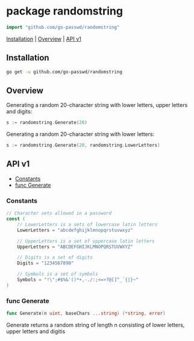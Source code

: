 # package randomstring

~~~go
import "github.com/go-passwd/randomstring"
~~~

[Installation](randomstring.md#installation) | [Overview](randomstring.md#overview) | [API v1](randomstring.md#api-v1)

## Installation

~~~sh
go get -u github.com/go-passwd/randomstring
~~~

## Overview

Generating a random 20-character string with lower letters, upper letters and digits:

~~~go
s := randomstring.Generate(20)
~~~

Generating a random 20-character string with lower letters:

~~~go
s := randomstring.Generate(20, randomstring.LowerLetters)
~~~

## API v1

* [Constants](randomstring.md#constants)
* [func Generate](randomstring.md#func-generate)

### Constants

~~~go
// Character sets allowed in a password
const (
	// LowerLetters is a sets of lowercase latin letters
	LowerLetters = "abcdefghijklmnopqrstuvwxyz"

	// UpperLetters is a set of uppercase latin letters
	UpperLetters = "ABCDEFGHIJKLMNOPQRSTUVWXYZ"

	// Digits is a set of digits
	Digits = "1234567890"

	// Symbols is a set of symbols
	Symbols = "!\";#$%&'()*+,-./:;<=>?@[]^_`{|}~"
)
~~~

### func Generate

~~~go
func Generate(n uint, baseChars ...string) (*string, error)
~~~

Generate returns a random string of length n consisting of lower letters, upper letters and digitis
